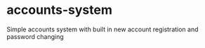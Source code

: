 # accounts-system
Simple accounts system with built in new account registration and password changing
